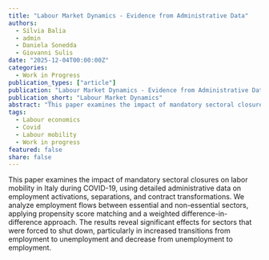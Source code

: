 ```yaml
---
title: "Labour Market Dynamics - Evidence from Administrative Data"
authors:
  - Silvia Balia
  - admin
  - Daniela Sonedda
  - Giovanni Sulis
date: "2025-12-04T00:00:00Z"
categories:
  - Work in Progress
publication_types: ["article"]
publication: "Labour Market Dynamics - Evidence from Administrative Data"
publication_short: "Labour Market Dynamics"
abstract: "This paper examines the impact of mandatory sectoral closures on labor mobility in Italy during COVID-19, using detailed administrative data on employment activations, separations, and contract transformations. We analyze employment flows between essential and non-essential sectors, applying propensity score matching and a weighted difference-in-difference approach. The results reveal significant effects for sectors that were forced to shut down, particularly in increased transitions from employment to unemployment and decrease from unemployment to employment."
tags:
  - Labour economics
  - Covid
  - Labour mobility
  - Work in progress
featured: false
share: false
---
```


This paper examines the impact of mandatory sectoral closures on labor mobility in Italy during COVID-19, using detailed administrative data on employment activations, separations, and contract transformations. We analyze employment flows between essential and non-essential sectors, applying propensity score matching and a weighted difference-in-difference approach. The results reveal significant effects for sectors that were forced to shut down, particularly in increased transitions from employment to unemployment and decrease from unemployment to employment.



